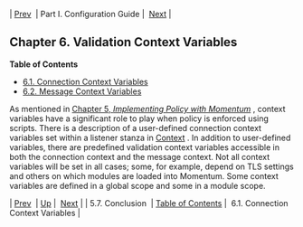 | [Prev](policy.conclusion)  | Part I. Configuration Guide |  [Next](policy.predefined-context-conn.php) |
## Chapter 6. Validation Context Variables
**Table of Contents**

* [6.1\. Connection Context Variables](policy.predefined-context-conn)
* [6.2\. Message Context Variables](policy.context-mess)

<a class="indexterm" name="idp3424576"></a>
As mentioned in [Chapter 5, *Implementing Policy with Momentum*](policy "Chapter 5. Implementing Policy with Momentum") , context variables have a significant role to play when policy is enforced using scripts. There is a description of a user-defined connection context variables set within a listener stanza in [Context](ecelerity.conf.php#ecelerity.conf3.listener.options.context) . In addition to user-defined variables, there are predefined validation context variables accessible in both the connection context and the message context. Not all context variables will be set in all cases; some, for example, depend on TLS settings and others on which modules are loaded into Momentum. Some context variables are defined in a global scope and some in a module scope.

| [Prev](policy.conclusion)  | [Up](p.guide.php) |  [Next](policy.predefined-context-conn.php) |
| 5.7. Conclusion  | [Table of Contents](index) |  6.1. Connection Context Variables |
